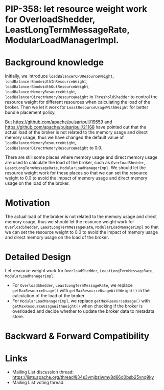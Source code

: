 
# PIP-358: let resource weight work for OverloadShedder, LeastLongTermMessageRate, ModularLoadManagerImpl.

# Background knowledge

Initially, we introduce `loadBalancerCPUResourceWeight`, `loadBalancerBandwidthInResourceWeight`, `loadBalancerBandwidthOutResourceWeight`, 
`loadBalancerMemoryResourceWeight`, `loadBalancerDirectMemoryResourceWeight` in `ThresholdShedder` to control the resource weight for 
different resources when calculating the load of the broker. 
Then we let it work for `LeastResourceUsageWithWeight` for better bundle placement policy.

But https://github.com/apache/pulsar/pull/19559 and https://github.com/apache/pulsar/pull/21168 have pointed out that the actual load 
of the broker is not related to the memory usage and direct memory usage, thus we have changed the default value of
`loadBalancerMemoryResourceWeight`, `loadBalancerDirectMemoryResourceWeight` to 0.0.

There are still some places where memory usage and direct memory usage are used to calculate the load of the broker, such as
`OverloadShedder`, `LeastLongTermMessageRate`, `ModularLoadManagerImpl`. We should let the resource weight work for these places
so that we can set the resource weight to 0.0 to avoid the impact of memory usage and direct memory usage on the load of the broker.

# Motivation

The actual load of the broker is not related to the memory usage and direct memory usage, thus we should let the resource weight work for
`OverloadShedder`, `LeastLongTermMessageRate`, `ModularLoadManagerImpl` so that we can set the resource weight to 0.0 to avoid the impact of
memory usage and direct memory usage on the load of the broker.


# Detailed Design

Let resource weight work for `OverloadShedder`, `LeastLongTermMessageRate`, `ModularLoadManagerImpl`.
- For `OverloadShedder`, `LeastLongTermMessageRate`, we replace `getMaxResourceUsage()` with `getMaxResourceUsageWithWeight()` in the calculation of the load of the broker.
- For `ModularLoadManagerImpl`, we replace `getMaxResourceUsage()` with `getMaxResourceUsageWithWeight()` when checking if the broker is overloaded and decide whether to update the broker data to metadata store.

# Backward & Forward Compatibility


# Links

* Mailing List discussion thread: https://lists.apache.org/thread/lj34s3vmjbzlwmy8d66d0bsb25vnq9ky
* Mailing List voting thread:
